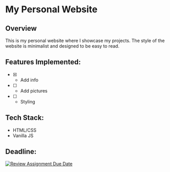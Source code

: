 # My Personal Website

## Overview

This is my personal website where I showcase my projects.
The style of the website is minimalist and designed to be easy to read.


## Features Implemented:

- [x] - Add info

- [ ] - Add pictures

- [ ] - Styling 


## Tech Stack:
- HTML/CSS
- Vanilla JS


## Deadline:

[![Review Assignment Due Date](https://classroom.github.com/assets/deadline-readme-button-22041afd0340ce965d47ae6ef1cefeee28c7c493a6346c4f15d667ab976d596c.svg)](https://classroom.github.com/a/akoVEwkh)
